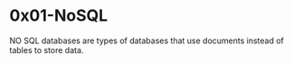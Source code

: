 # 0x01-NoSQL

NO SQL databases are types of databases that use documents instead of tables to store data. 
